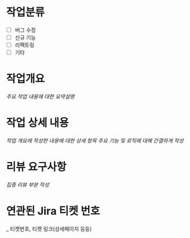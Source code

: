 # 작업분류
- [ ] 버그 수정
- [ ] 신규 기능
- [ ] 리팩토링
- [ ] 기타

# 작업개요
_주요 작업 내용에 대한 요약설명_

# 작업 상세 내용
_작업 개요에 작성한 내용에 대한 상세 항목_
_주요 기능 및 로직에 대해 간결하게 작성_

# 리뷰 요구사항
_집중 리뷰 부분 작성_

# 연관된 Jira 티켓 번호
_ 티켓번호, 티켓 링크(상세페이지 등등)
